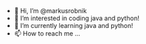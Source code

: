 - 👋 Hi, I’m @markusrobnik
- 👀 I’m interested in coding java and python!
- 🌱 I’m currently learning java and python!
- 📫 How to reach me ...

<!---
markusrobnik/markusrobnik is a ✨ special ✨ repository because its `README.md` (this file) appears on your GitHub profile.
You can click the Preview link to take a look at your changes.
--->
